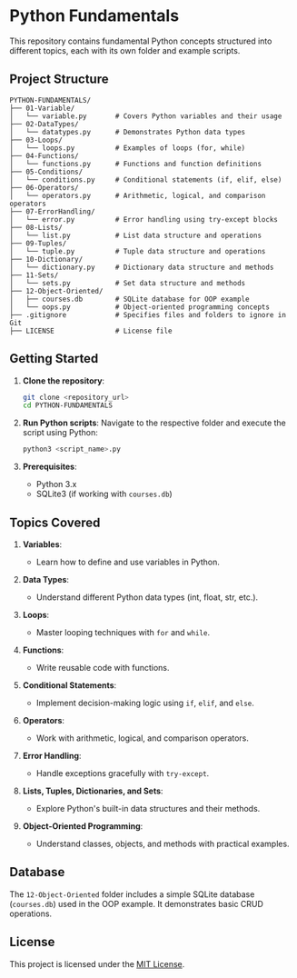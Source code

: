 # Python Fundamentals

This repository contains fundamental Python concepts structured into different topics, each with its own folder and example scripts.

## Project Structure

```
PYTHON-FUNDAMENTALS/
├── 01-Variable/
│   └── variable.py       # Covers Python variables and their usage
├── 02-DataTypes/
│   └── datatypes.py      # Demonstrates Python data types
├── 03-Loops/
│   └── loops.py          # Examples of loops (for, while)
├── 04-Functions/
│   └── functions.py      # Functions and function definitions
├── 05-Conditions/
│   └── conditions.py     # Conditional statements (if, elif, else)
├── 06-Operators/
│   └── operators.py      # Arithmetic, logical, and comparison operators
├── 07-ErrorHandling/
│   └── error.py          # Error handling using try-except blocks
├── 08-Lists/
│   └── list.py           # List data structure and operations
├── 09-Tuples/
│   └── tuple.py          # Tuple data structure and operations
├── 10-Dictionary/
│   └── dictionary.py     # Dictionary data structure and methods
├── 11-Sets/
│   └── sets.py           # Set data structure and methods
├── 12-Object-Oriented/
│   ├── courses.db        # SQLite database for OOP example
│   └── oops.py           # Object-oriented programming concepts
├── .gitignore            # Specifies files and folders to ignore in Git
├── LICENSE               # License file
```

## Getting Started

1. **Clone the repository**:
   ```bash
   git clone <repository_url>
   cd PYTHON-FUNDAMENTALS
   ```

2. **Run Python scripts**:
   Navigate to the respective folder and execute the script using Python:
   ```bash
   python3 <script_name>.py
   ```

3. **Prerequisites**:
   - Python 3.x
   - SQLite3 (if working with `courses.db`)

## Topics Covered

1. **Variables**:
   - Learn how to define and use variables in Python.

2. **Data Types**:
   - Understand different Python data types (int, float, str, etc.).

3. **Loops**:
   - Master looping techniques with `for` and `while`.

4. **Functions**:
   - Write reusable code with functions.

5. **Conditional Statements**:
   - Implement decision-making logic using `if`, `elif`, and `else`.

6. **Operators**:
   - Work with arithmetic, logical, and comparison operators.

7. **Error Handling**:
   - Handle exceptions gracefully with `try-except`.

8. **Lists, Tuples, Dictionaries, and Sets**:
   - Explore Python's built-in data structures and their methods.

9. **Object-Oriented Programming**:
   - Understand classes, objects, and methods with practical examples.

## Database

The `12-Object-Oriented` folder includes a simple SQLite database (`courses.db`) used in the OOP example. It demonstrates basic CRUD operations.

## License

This project is licensed under the [MIT License](LICENSE).
